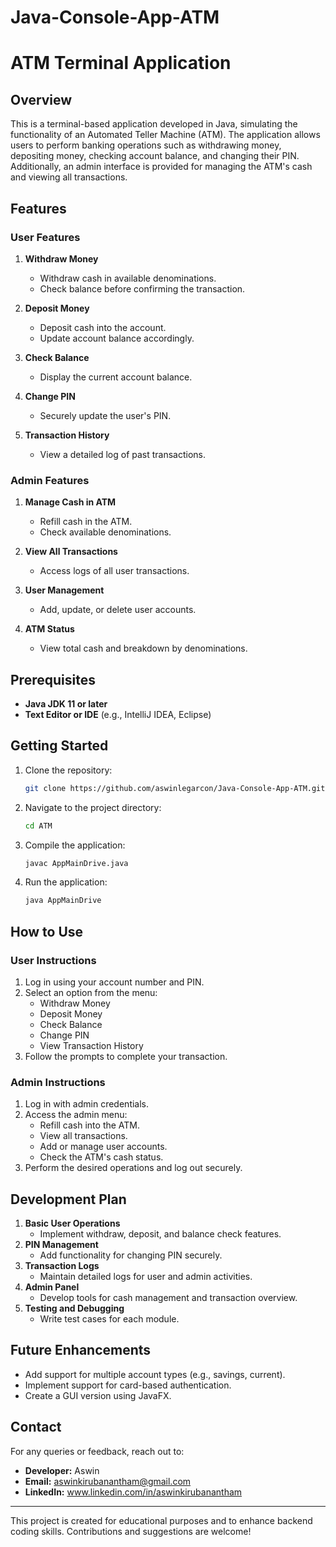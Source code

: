 # Java-Console-App-ATM
# ATM Terminal Application

## Overview
This is a terminal-based application developed in Java, simulating the functionality of an Automated Teller Machine (ATM). The application allows users to perform banking operations such as withdrawing money, depositing money, checking account balance, and changing their PIN. Additionally, an admin interface is provided for managing the ATM's cash and viewing all transactions.

## Features

### User Features
1. **Withdraw Money**
   - Withdraw cash in available denominations.
   - Check balance before confirming the transaction.

2. **Deposit Money**
   - Deposit cash into the account.
   - Update account balance accordingly.

3. **Check Balance**
   - Display the current account balance.

4. **Change PIN**
   - Securely update the user's PIN.

5. **Transaction History**
   - View a detailed log of past transactions.

### Admin Features
1. **Manage Cash in ATM**
   - Refill cash in the ATM.
   - Check available denominations.

2. **View All Transactions**
   - Access logs of all user transactions.

3. **User Management**
   - Add, update, or delete user accounts.

4. **ATM Status**
   - View total cash and breakdown by denominations.

## Prerequisites
- **Java JDK 11 or later**
- **Text Editor or IDE** (e.g., IntelliJ IDEA, Eclipse)

## Getting Started
1. Clone the repository:
   ```bash
   git clone https://github.com/aswinlegarcon/Java-Console-App-ATM.git
   ```
2. Navigate to the project directory:
   ```bash
   cd ATM
   ```
3. Compile the application:
   ```bash
   javac AppMainDrive.java
   ```
4. Run the application:
   ```bash
   java AppMainDrive
   ```

## How to Use

### User Instructions
1. Log in using your account number and PIN.
2. Select an option from the menu:
   - Withdraw Money
   - Deposit Money
   - Check Balance
   - Change PIN
   - View Transaction History
3. Follow the prompts to complete your transaction.

### Admin Instructions
1. Log in with admin credentials.
2. Access the admin menu:
   - Refill cash into the ATM.
   - View all transactions.
   - Add or manage user accounts.
   - Check the ATM's cash status.
3. Perform the desired operations and log out securely.

## Development Plan
1. **Basic User Operations**
   - Implement withdraw, deposit, and balance check features.
2. **PIN Management**
   - Add functionality for changing PIN securely.
3. **Transaction Logs**
   - Maintain detailed logs for user and admin activities.
4. **Admin Panel**
   - Develop tools for cash management and transaction overview.
5. **Testing and Debugging**
   - Write test cases for each module.

## Future Enhancements
- Add support for multiple account types (e.g., savings, current).
- Implement support for card-based authentication.
- Create a GUI version using JavaFX.

## Contact
For any queries or feedback, reach out to:
- **Developer:** Aswin
- **Email:** aswinkirubanantham@gmail.com
- **LinkedIn:** www.linkedin.com/in/aswinkirubanantham

---
This project is created for educational purposes and to enhance backend coding skills. Contributions and suggestions are welcome!

